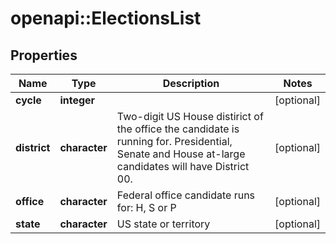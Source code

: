 # openapi::ElectionsList


## Properties
Name | Type | Description | Notes
------------ | ------------- | ------------- | -------------
**cycle** | **integer** |  | [optional] 
**district** | **character** | Two-digit US House distirict of the office the candidate is running for. Presidential, Senate and House at-large candidates will have District 00. | [optional] 
**office** | **character** | Federal office candidate runs for: H, S or P | [optional] 
**state** | **character** | US state or territory | [optional] 


